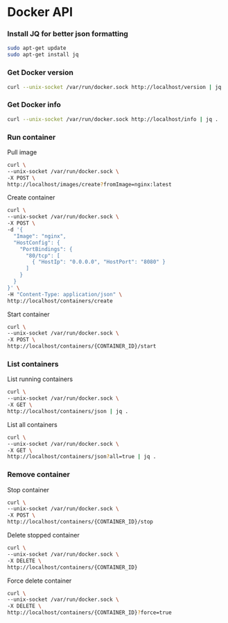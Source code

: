 # Docker API

### Install JQ for better json formatting
```sh
sudo apt-get update
sudo apt-get install jq
```

### Get Docker version
```sh
curl --unix-socket /var/run/docker.sock http://localhost/version | jq .
```

### Get Docker info
```sh
curl --unix-socket /var/run/docker.sock http://localhost/info | jq .
```

### Run container

Pull image
```sh
curl \
--unix-socket /var/run/docker.sock \
-X POST \
http://localhost/images/create?fromImage=nginx:latest
```

Create container
```sh
curl \
--unix-socket /var/run/docker.sock \
-X POST \
-d '{
  "Image": "nginx",
  "HostConfig": {
    "PortBindings": {
      "80/tcp": [
        { "HostIp": "0.0.0.0", "HostPort": "8080" }
      ]
    } 
  } 
}' \
-H "Content-Type: application/json" \
http://localhost/containers/create
```

Start container
```sh
curl \
--unix-socket /var/run/docker.sock \
-X POST \
http://localhost/containers/{CONTAINER_ID}/start
```

### List containers

List running containers
```sh
curl \
--unix-socket /var/run/docker.sock \
-X GET \
http://localhost/containers/json | jq .
```

List all containers
```sh
curl \
--unix-socket /var/run/docker.sock \
-X GET \
http://localhost/containers/json?all=true | jq .
```

### Remove container
Stop container
```sh
curl \
--unix-socket /var/run/docker.sock \
-X POST \
http://localhost/containers/{CONTAINER_ID}/stop
```

Delete stopped container
```sh
curl \
--unix-socket /var/run/docker.sock \
-X DELETE \
http://localhost/containers/{CONTAINER_ID}
```

Force delete container
```sh
curl \
--unix-socket /var/run/docker.sock \
-X DELETE \
http://localhost/containers/{CONTAINER_ID}?force=true
```